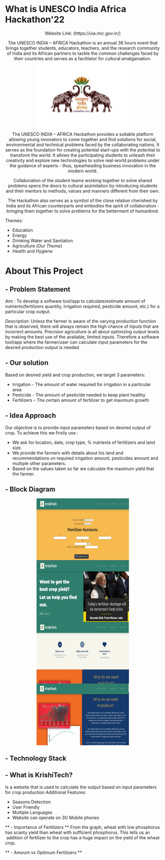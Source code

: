 # What is UNESCO India Africa Hackathon'22 #
<p align="center"> 
Website Link: (https://uia.mic.gov.in/) </p>
<p align="center"> 
The UNESCO INDIA – AFRICA Hackathon is an annual 36 hours event that brings together students, educators, teachers, and the research community of India and its African partners to tackle the common challenges faced by their countries and serves as a facilitator for cultural amalgamation.</p>
<p align="center"> 
<img align="center" alt="img" src="https://github.com/KrishiTech-UIA112/.github/blob/main/images/pics/photo_2022-11-11_22-49-23.jpg?raw=true" width="300" height="200" />
</p>
<p align="center"> 
The UNESCO INDIA – AFRICA Hackathon provides a suitable platform allowing young innovators to come together and find solutions for social, environmental and technical problems faced by the collaborating nations. It serves as the foundation for creating potential start-ups with the potential to transform the world. It allows the participating students to unleash their creativity and explore new technologies to solve real-world problems under the guidance of experts - thus, spearheading business innovation in the modern world.</p>
<p align="center"> 
Collaboration of the student teams working together to solve shared problems opens the doors to cultural assimilation by introducing students and their mentors to methods, values and manners different from their own.</p>
<p align="center"> 
The Hackathon also serves as a symbol of the close relation cherished by India and its African counterparts and embodies the spirit of collaboration - bringing them together to solve problems for the betterment of humankind.</p>

Themes: 
  * Education
  * Energy
  * Drinking Water and Sanitation
  * Agriculture (*Our Theme*)
  * Health and Hygiene
 
 # About This Project #
 
## - Problem Statement ##
*Aim* : To develop a software tool/app to calculate/estimate amount of nutrients(fertilizers quantity, irrigation required, pesticide amount, etc.) for a particular crop output.

*Description*: Unless the farmer is aware of the varying production function that is observed, there will always remain the high chance of inputs that are incorrect amounts. Precision agriculture is all about optimizing output levels by making the best use of the available, limited inputs.
Therefore a software tool/app where the farmer/user can calculate input parameters for the desired production output is needed

## - Our solution ##

Based on desired yield and crop production, we target 3 parameters:
 * Irrigation - The amount of water required for irrigation in a particular area
 * Pesticide - The amount of pesticide needed to keep plant healthy
 * Fertilizers - The certain amount of fertilizer to get maximum growth

## - Idea Approach ##

Our objective is to provide input parameters based on desired output of crop. To achieve this we firstly use :
  
 * We ask for location, date, crop type, % nutrients of fertilizers and land size.        
 * We provide the farmers with details about his land and recommendations on required irrigation amount, pesticides amount and multiple other parameters.
 * Based on the values taken so far we calculate the maximum yield that the farmer.

## - Block Diagram ##

<p align="center"> 
<img align="center" alt="img" src="https://github.com/KrishiTech-UIA112/.github/blob/main/images/IMG-20221124-WA0004.jpg?raw=true" width="300" height="200" />
 
 <img align="center" alt="img" src="https://github.com/KrishiTech-UIA112/.github/blob/main/images/IMG-20221124-WA0005.jpg?raw=true" width="300" height="200" />
 
 <img align="center" alt="img" src="https://github.com/KrishiTech-UIA112/.github/blob/main/images/IMG-20221124-WA0006.jpg?raw=true" width="300" height="200" />
 
 <img align="center" alt="img" src="https://github.com/KrishiTech-UIA112/.github/blob/main/images/IMG-20221124-WA0007.jpg?raw=true" width="300" height="200" />
</p>

## - Technology Stack ##

## - What is KrishiTech? ##
Is a website that is used to calculate the output based on input parameters for crop production
Additional Features:
  * Seasons Detection
  * User Friendly
  * Multiple Languages
  * Website can operate on 3G Mobile phones
 
** - Importance of Fertilizers **
From the graph, wheat with low phosphorus has scanty yield than wheat with sufficient phosphorus. This tells us an  addition of fertilizer to the crop has a huge impact on the yield of the wheat crop.

** - Amount vs Optimum Fertilizers **




